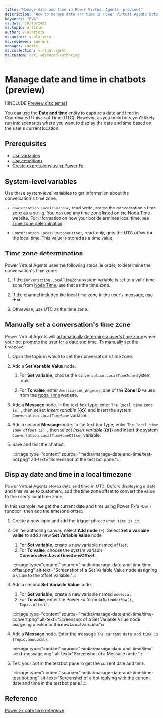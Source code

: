 ```yaml
---
title: "Manage date and time in Power Virtual Agents (preview)"
description: "How to manage date and time in Power Virtual Agents bots."
keywords: "PVA"
ms.date: 10/10/2022
ms.topic: article
author: v-alarioza
ms.author: v-alarioza
ms.reviewer: kamrani
manager: iawilt
ms.collection: virtual-agent
ms.custom: ceX, advanced-authoring
---
```


# Manage date and time in chatbots (preview)

[!INCLUDE [Preview disclaimer](includes/public-preview-disclaimer.md)]

You can use the **Date and time** entity to capture a date and time in Coordinated Universal Time (UTC). However, as you build bots you'll likely run into scenarios where you want to display the date and time based on the user's current location.

## Prerequisites

- [Use variables](authoring-variables.md)
- [Use conditions](authoring-using-conditions.md)
- [Create expressions using Power Fx](advanced-power-fx.md)

## System-level variables

Use these system-level variables to get information about the conversation's time zone.

- `Conversation.LocalTimeZone`, read-write, stores the conversation's time zone as a string. You can use any time zone listed on the [Noda Time][] website. For information on how your bot determines local time, see [Time zone determination](#time-zone-determination).

- `Conversation.LocalTimeZoneOffset`, read-only, gets the UTC offset for the local time. This value is stored as a time value.

[Noda Time]: https://nodatime.org/timezones

## Time zone determination

Power Virtual Agents uses the following steps, in order, to determine the conversation's time zone:

1. If the `Conversation.LocalTimeZone` system variable is set to a valid time zone from [Noda Time][], use that as the time zone.

1. If the channel included the local time zone in the user's message, use that.

1. Otherwise, use UTC as the time zone.

## Manually set a conversation's time zone

Power Virtual Agents will [automatically determine a user's time zone](#time-zone-determination) when your bot prompts the user for a date and time. To manually set the timezone:

1. Open the topic in which to set the conversation's time zone.

1. Add a **Set Variable Value** node.

    1. For **Set variable**, choose the `Conversation.LocalTimeZone` system topic.

    1. For **To value**, enter `America/Los_Angeles`, one of the **Zone ID** values from the [Noda Time][] website.

1. Add a **Message** node. In the text box type, enter `The local time zone is: `, then select _Insert variable_ (**{x}**) and insert the system `Conversation.LocalTimeZone` variable.

1. Add a second **Message** node. In the text box type, enter `The local time zone offset is: `, then select _Insert variable_ (**{x}**) and insert the system `Conversation.LocalTimeZoneOffset` variable.

1. Save and test the chatbot.

    :::image type="content" source="media/manage-date-and-time/test-bot.png" alt-text="Screenshot of the test bot pane.":::

## Display date and time in a local timezone

Power Virtual Agents stores date and time in UTC. Before displaying a date and time value to customers, add the time zone offset to convert the value to the user's local time zone.

In this example, we get the current date and time using Power Fx's `Now()` function, then add the timezone offset:

<!-- At time of writing, there was no way to use the Conversation.LocalTimeZoneOffset system variable directly in a Power Fx formula. As a workaround, the following instructions have you use a Set Variable Vale node to create a new variable and assign it to the value of Conversation.LocalTimeZoneOffset  -->

1. Create a new topic and add the trigger phrase `what time is it`.

1. On the authoring canvas, select **Add node** (**+**). Select **Set a variable value** to add a new **Set Variable Value** node.
    1. For **Set variable**, create a new variable named `offset`.
    1. For **To value**, choose the system variable **Conversation.LocalTimeZoneOffset**.

    :::image type="content" source="media/manage-date-and-time/time-offset.png" alt-text="Screenshot of a Set Variable Value node assigning a value to the offset variable.":::

1. Add a second **Set Variable Value** node.
    1. For **Set variable**, create a new variable named `nowLocal`.
    1. For **To value**, enter the Power Fx formula `DateAdd(Now(), Topic.offset)`.

    :::image type="content" source="media/manage-date-and-time/time-convert.png" alt-text="Screenshot of a Set Variable Value node assigning a value to the nowLocal variable.":::

1. Add a **Message** node. Enter the message `The current date and time is {Topic.nowLocal}`.

    :::image type="content" source="media/manage-date-and-time/time-send-message.png" alt-text="Screenshot of a Message node.":::

1. Test your bot in the test bot pane to get the current date and time.

    :::image type="content" source="media/manage-date-and-time/time-test-bot.png" alt-text="Screenshot of a bot replying with the current date and time in the test bot pane.":::

## Reference

[Power Fx date time reference](/power-platform/power-fx/data-types#date-time-and-datetime)
